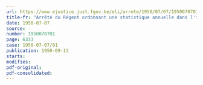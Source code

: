 ```yaml
---
url: https://www.ejustice.just.fgov.be/eli/arrete/1950/07/07/1950070701/justel
title-fr: "Arrêté du Régent ordonnant une statistique annuelle dans l'industrie de la bonneterie"
date: 1950-07-07
source:
number: 1950070701
page: 6333
case: 1950-07-07/01
publication: 1950-09-13
starts:
modifies:
pdf-original:
pdf-consolidated:
---
```


